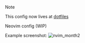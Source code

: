 > [!NOTE]
> This config now lives at [dotfiles](https://github.com/BakerNet/dotfiles)

Neovim config (WIP)

Example screenshot:
![nvim_month2](https://github.com/BakerNet/nvim/assets/14320095/a6c3ef79-7047-45fe-ad28-49d8060ce87f)
